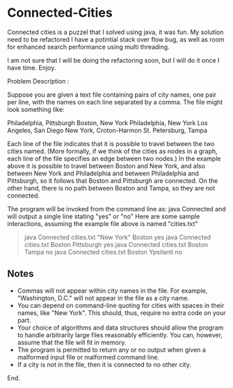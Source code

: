Connected-Cities
================

Connected cities is a puzzel that I solved using java, it was fun.
My solution need to be refactored I have a potintial stack over flow bug, as well as room for enhanced search performance using multi threading.

I am not sure that I will be doing the refactoring soon, but I will do it once I have time.
Enjoy.

Problem Description :

Suppose you are given a text file containing pairs of city names, one pair per line, with the names on each line separated by a comma.
The file might look something like:

Philadelphia, Pittsburgh
Boston, New York
Philadelphia, New York
Los Angeles, San Diego
New York, Croton-Harmon
St. Petersburg, Tampa

Each line of the file indicates that it is possible to travel between the two cities named. (More formally, if we think of the cities as nodes in a graph, each line of the file specifies an edge between two nodes.)
In the example above it is possible to travel between Boston and New York, and also between New York and Philadelphia and between Philadelphia and Pittsburgh, so it follows that Boston and Pittsburgh are connected. On the other hand, there is no path between Boston and Tampa, so they are not connected.

The program will be invoked from the command line as:
java Connected <filename> <cityname1> <cityname2>
and will output a single line stating "yes" or "no"
Here are some sample interactions, assuming the example file above is named "cities.txt"
> java Connected cities.txt "New York" Boston
yes
> java Connected cities.txt Boston Pittsburgh
yes
> java Connected cities.txt Boston Tampa
no
> java Connected cities.txt Boston Ypsilanti
no


Notes
--------------------------------
- Commas will not appear within city names in the file. For example, "Washington, D.C." will not appear in the file as a city name. 
- You can depend on command-line quoting for cities with spaces in their names, like "New York". This should, thus, require no extra code on your part. 
- Your choice of algorithms and data structures should allow the program to handle arbitrarily large files reasonably efficiently. You can, however, assume that the file will fit in memory. 
- The program is permitted to return any or no output when given a malformed input file or malformed command line. 
- If a city is not in the file, then it is connected to no other city. 

End.
